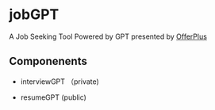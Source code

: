 # jobGPT
A Job Seeking Tool Powered by GPT presented by [OfferPlus](https://offersplus.xyz)

## Componenents

- interviewGPT （private)

- resumeGPT (public)
